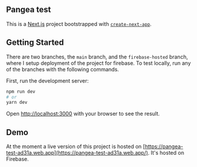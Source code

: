 ## Pangea test
This is a [Next.js](https://nextjs.org/) project bootstrapped with [`create-next-app`](https://github.com/vercel/next.js/tree/canary/packages/create-next-app).

## Getting Started
There are two branches, the `main` branch, and the `firebase-hosted` branch, where I setup deployment of the project for firebase. To test locally, run any of the branches with the following commands.

First, run the development server:

```bash
npm run dev
# or
yarn dev
```


Open [http://localhost:3000](http://localhost:3000) with your browser to see the result.

## Demo
At the moment a live version of this project is hosted on [https://pangea-test-ad31a.web.app](https://pangea-test-ad31a.web.app/). It's hosted on Firebase.